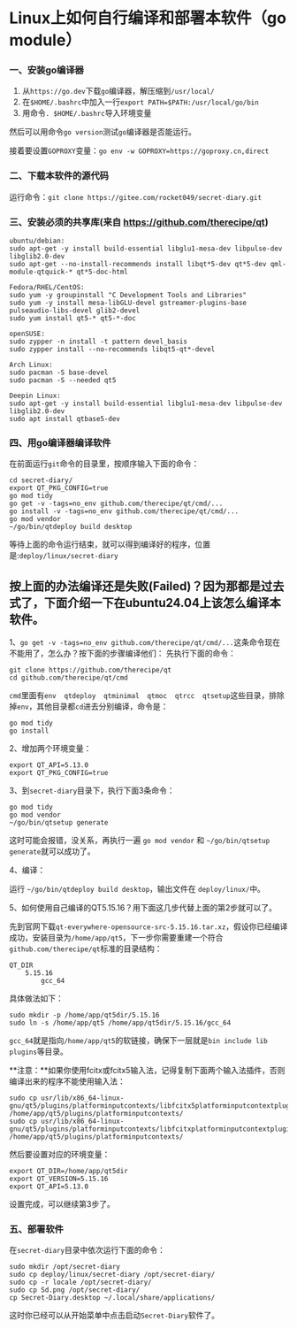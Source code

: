 # Linux上如何自行编译和部署本软件（go module）

### 一、安装go编译器

1. 从`https://go.dev`下载`go`编译器，解压缩到`/usr/local/`
2. 在`$HOME/.bashrc`中加入一行`export PATH=$PATH:/usr/local/go/bin`
3. 用命令`. $HOME/.bashrc`导入环境变量

然后可以用命令`go version`测试`go`编译器是否能运行。

接着要设置`GOPROXY`变量：`go env -w GOPROXY=https://goproxy.cn,direct`

### 二、下载本软件的源代码
运行命令：`git clone https://gitee.com/rocket049/secret-diary.git`

### 三、安装必须的共享库(来自 https://github.com/therecipe/qt)
```
ubuntu/debian:
sudo apt-get -y install build-essential libglu1-mesa-dev libpulse-dev libglib2.0-dev
sudo apt-get --no-install-recommends install libqt*5-dev qt*5-dev qml-module-qtquick-* qt*5-doc-html

Fedora/RHEL/CentOS:
sudo yum -y groupinstall "C Development Tools and Libraries"
sudo yum -y install mesa-libGLU-devel gstreamer-plugins-base pulseaudio-libs-devel glib2-devel
sudo yum install qt5-* qt5-*-doc

openSUSE:
sudo zypper -n install -t pattern devel_basis
sudo zypper install --no-recommends libqt5-qt*-devel

Arch Linux:
sudo pacman -S base-devel
sudo pacman -S --needed qt5

Deepin Linux:
sudo apt-get -y install build-essential libglu1-mesa-dev libpulse-dev libglib2.0-dev
sudo apt install qtbase5-dev

```

### 四、用go编译器编译软件
在前面运行`git`命令的目录里，按顺序输入下面的命令：

```
cd secret-diary/
export QT_PKG_CONFIG=true
go mod tidy
go get -v -tags=no_env github.com/therecipe/qt/cmd/...
go install -v -tags=no_env github.com/therecipe/qt/cmd/...
go mod vendor
~/go/bin/qtdeploy build desktop
```

等待上面的命令运行结束，就可以得到编译好的程序，位置是:`deploy/linux/secret-diary`

## 按上面的办法编译还是失败(Failed)？因为那都是过去式了，下面介绍一下在ubuntu24.04上该怎么编译本软件。
1、`go get -v -tags=no_env github.com/therecipe/qt/cmd/...`这条命令现在不能用了，怎么办？按下面的步骤编译他们：
先执行下面的命令：
```
git clone https://github.com/therecipe/qt
cd github.com/therecipe/qt/cmd
```
`cmd`里面有`env  qtdeploy  qtminimal  qtmoc  qtrcc  qtsetup`这些目录，排除掉`env`，其他目录都`cd`进去分别编译，命令是：
```
go mod tidy
go install
```
2、增加两个环境变量：
```
export QT_API=5.13.0
export QT_PKG_CONFIG=true
```
3、到`secret-diary`目录下，执行下面3条命令：
```
go mod tidy
go mod vendor
~/go/bin/qtsetup generate
```
这时可能会报错，没关系，再执行一遍 `go mod vendor` 和 `~/go/bin/qtsetup generate`就可以成功了。

4、编译：

运行 `~/go/bin/qtdeploy build desktop`，输出文件在 `deploy/linux/`中。

5、如何使用自己编译的QT5.15.16？用下面这几步代替上面的第2步就可以了。

先到官网下载`qt-everywhere-opensource-src-5.15.16.tar.xz`，假设你已经编译成功，安装目录为`/home/app/qt5`，下一步你需要重建一个符合`github.com/therecipe/qt`标准的目录结构：
```
QT_DIR
    5.15.16
        gcc_64
```
具体做法如下：
```
sudo mkdir -p /home/app/qt5dir/5.15.16
sudo ln -s /home/app/qt5 /home/app/qt5dir/5.15.16/gcc_64
```
`gcc_64`就是指向`/home/app/qt5`的软链接，确保下一层就是`bin include lib plugins`等目录。

**注意：**如果你使用fcitx或fcitx5输入法，记得复制下面两个输入法插件，否则编译出来的程序不能使用输入法：
```
sudo cp usr/lib/x86_64-linux-gnu/qt5/plugins/platforminputcontexts/libfcitx5platforminputcontextplugin.so /home/app/qt5/plugins/platforminputcontexts/
sudo cp usr/lib/x86_64-linux-gnu/qt5/plugins/platforminputcontexts/libfcitxplatforminputcontextplugin.so /home/app/qt5/plugins/platforminputcontexts/
```

然后要设置对应的环境变量：
```
export QT_DIR=/home/app/qt5dir
export QT_VERSION=5.15.16
export QT_API=5.13.0
```
设置完成，可以继续第3步了。

### 五、部署软件
在`secret-diary`目录中依次运行下面的命令：

```
sudo mkdir /opt/secret-diary
sudo cp deploy/linux/secret-diary /opt/secret-diary/
sudo cp -r locale /opt/secret-diary/
sudo cp Sd.png /opt/secret-diary/
cp Secret-Diary.desktop ~/.local/share/applications/
```

这时你已经可以从开始菜单中点击启动`Secret-Diary`软件了。
